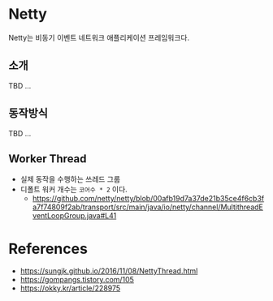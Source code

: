 # Netty

Netty는 비동기 이벤트 네트워크 애플리케이션 프레임워크다.

## 소개
TBD ...

## 동작방식
TBD ...

## Worker Thread
- 실제 동작을 수행하는 쓰레드 그룹
- 디폴트 워커 개수는 `코어수 * 2` 이다.
  - https://github.com/netty/netty/blob/00afb19d7a37de21b35ce4f6cb3fa7f74809f2ab/transport/src/main/java/io/netty/channel/MultithreadEventLoopGroup.java#L41

# References
- https://sungjk.github.io/2016/11/08/NettyThread.html
- https://gompangs.tistory.com/105
- https://okky.kr/article/228975

